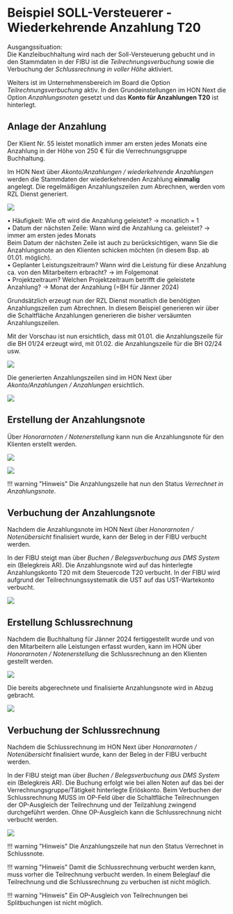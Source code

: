 #	Beispiel SOLL-Versteuerer - Wiederkehrende Anzahlung T20

Ausgangssituation:   
Die Kanzleibuchhaltung wird nach der Soll-Versteuerung gebucht und in den Stammdaten in der FIBU ist die *Teilrechnungsverbuchung* sowie die Verbuchung der *Schlussrechnung in voller Höhe* aktiviert.

Weiters ist im Unternehmensbereich im Board die Option *Teilrechnungsverbuchung* aktiv. In den Grundeinstellungen im HON Next die Option *Anzahlungsnoten* gesetzt und das **Konto für Anzahlungen T20** ist hinterlegt.

##	Anlage der Anzahlung

Der Klient Nr. 55 leistet monatlich immer am ersten jedes Monats eine Anzahlung in der Höhe von 250 € für die Verrechnungsgruppe Buchhaltung.

Im HON Next über *Akonto/Anzahlungen / wiederkehrende Anzahlungen* werden die Stammdaten der wiederkehrenden Anzahlung **einmalig** angelegt. Die regelmäßigen Anzahlungszeilen zum Abrechnen, werden vom RZL Dienst generiert.

![](<img/image12.png>)
 
•	Häufigkeit: Wie oft wird die Anzahlung geleistet? -> monatlich = 1   
•	Datum der nächsten Zeile: Wann wird die Anzahlung ca. geleistet? -> immer am ersten jedes Monats   
Beim Datum der nächsten Zeile ist auch zu berücksichtigen, wann Sie die Anzahlungsnote an den Klienten schicken möchten (in diesem Bsp. ab 01.01. möglich).   
•	Geplanter Leistungszeitraum? Wann wird die Leistung für diese Anzahlung ca. von den Mitarbeitern erbracht? -> im Folgemonat   
•	Projektzeitraum? Welchen Projektzeitraum betrifft die geleistete Anzahlung? -> Monat der Anzahlung (=BH für Jänner 2024)   

Grundsätzlich erzeugt nun der RZL Dienst monatlich die benötigten Anzahlungszeilen zum Abrechnen. In diesem Beispiel generieren wir über die Schaltfläche Anzahlungen generieren die bisher versäumten Anzahlungszeilen.

Mit der Vorschau ist nun ersichtlich, dass mit 01.01. die Anzahlungszeile für die BH 01/24 erzeugt wird, mit 01.02. die Anzahlungszeile für die BH 02/24 usw. 

![](<img/image13.png>)
 
Die generierten Anzahlungszeilen sind im HON Next über *Akonto/Anzahlungen / Anzahlungen* ersichtlich.

![](<img/image14.png>)
 
##	Erstellung der Anzahlungsnote
Über *Honorarnoten / Notenerstellung* kann nun die Anzahlungsnote für den Klienten erstellt werden.

![](<img/image15.png>)
 
![](<img/image16.png>)
 

!!! warning "Hinweis"
    Die Anzahlungszeile hat nun den Status *Verrechnet in Anzahlungsnote*.

##	Verbuchung der Anzahlungsnote

Nachdem die Anzahlungsnote im HON Next über *Honorarnoten / Notenübersicht* finalisiert wurde, kann der Beleg in der FIBU verbucht werden.

In der FIBU steigt man über *Buchen / Belegsverbuchung aus DMS System* ein (Belegkreis AR). Die Anzahlungsnote wird auf das hinterlegte Anzahlungskonto T20 mit dem Steuercode T20 verbucht. In der FIBU wird aufgrund der Teilrechnungssystematik die UST auf das UST-Wartekonto verbucht.

![](<img/image17.png>)
 
##	Erstellung Schlussrechnung
Nachdem die Buchhaltung für Jänner 2024 fertiggestellt wurde und von den Mitarbeitern alle Leistungen erfasst wurden, kann im HON über *Honorarnoten / Notenerstellung* die Schlussrechnung an den Klienten gestellt werden.

![](<img/image18.png>)
 
Die bereits abgerechnete und finalisierte Anzahlungsnote wird in Abzug gebracht.

![](<img/image19.png>)
 
##	Verbuchung der Schlussrechnung
Nachdem die Schlussrechnung im HON Next über *Honorarnoten / Notenübersicht* finalisiert wurde, kann der Beleg in der FIBU verbucht werden.

In der FIBU steigt man über *Buchen / Belegsverbuchung aus DMS System* ein (Belegkreis AR). Die Buchung erfolgt wie bei allen Noten auf das bei der Verrechnungsgruppe/Tätigkeit hinterlegte Erlöskonto. Beim Verbuchen der Schlussrechnung MUSS im OP-Feld über die Schaltfläche Teilrechnungen der OP-Ausgleich der Teilrechnung und der Teilzahlung zwingend durchgeführt werden. Ohne OP-Ausgleich kann die Schlussrechnung nicht verbucht werden.

![](<img/image20.png>)

!!! warning "Hinweis"
    Die Anzahlungszeile hat nun den Status Verrechnet in Schlussnote.

!!! warning "Hinweis"
    Damit die Schlussrechnung verbucht werden kann, muss vorher die Teilrechnung verbucht werden. In einem Beleglauf die Teilrechnung und die Schlussrechnung zu verbuchen ist nicht möglich.

!!! warning "Hinweis"
    Ein OP-Ausgleich von Teilrechnungen bei Splitbuchungen ist nicht möglich.
